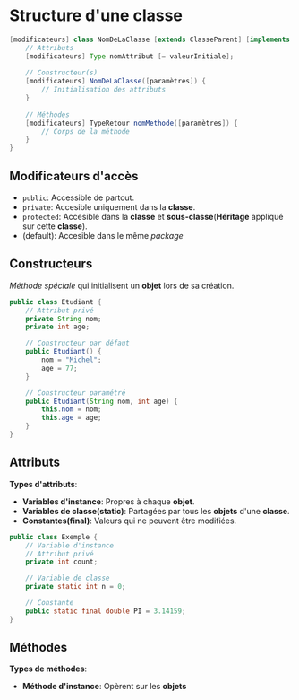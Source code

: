 # Structure d'une classe
```java
[modificateurs] class NomDeLaClasse [extends ClasseParent] [implements Interface1, Interface2, ...] {
    // Attributs
    [modificateurs] Type nomAttribut [= valeurInitiale];
    
    // Constructeur(s)
    [modificateurs] NomDeLaClasse([paramètres]) {
        // Initialisation des attributs
    }
    
    // Méthodes
    [modificateurs] TypeRetour nomMethode([paramètres]) {
        // Corps de la méthode
    }
}
```

## Modificateurs d'accès
- `public`: Accessible de partout.
- `private`: Accesible uniquement dans la __classe__.
- `protected`: Accesible dans la __classe__ et __sous-classe__(__Héritage__ appliqué sur cette __classe__).
- (default): Accesible dans le même _package_

## Constructeurs
_Méthode spéciale_ qui initialisent un __objet__ lors de sa création.

```java
public class Etudiant {
    // Attribut privé
    private String nom;
    private int age;

    // Constructeur par défaut
    public Etudiant() {
        nom = "Michel";
        age = 77;
    }

    // Constructeur paramétré
    public Etudiant(String nom, int age) {
        this.nom = nom;
        this.age = age;
    }
}
```

## Attributs
__Types d'attributs__:
- __Variables d'instance__: Propres à chaque __objet__.
- __Variables de classe(static)__: Partagées par tous les __objets__ d'une __classe__.
- __Constantes(final)__: Valeurs qui ne peuvent être modifiées.

```java
public class Exemple {
    // Variable d'instance
    // Attribut privé
    private int count;

    // Variable de classe
    private static int n = 0;

    // Constante
    public static final double PI = 3.14159;
}
```

## Méthodes
__Types de méthodes__:
- __Méthode d'instance__: Opèrent sur les __objets__ 
